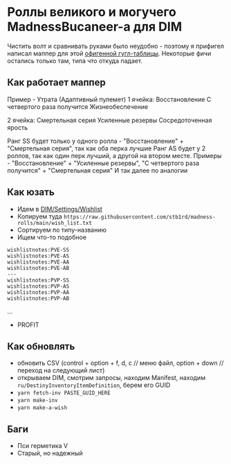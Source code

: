 # Роллы великого и могучего MadnessBucaneer-а для DIM

Чистить волт и сравнивать руками было неудобно - поэтому я прифигел написал маппер для этой [офигенной гугл-таблицы](https://docs.google.com/spreadsheets/d/1wzWC9J-CpcO07n6HLuH7WoMuXlPkkZM9WRqRSlyLt08/edit#gid=968214664). Некоторые фичи остались только там, типа что откуда падает.

## Как работает маппер

Пример - Утрата (Адаптивный пулемет)
1 ячейка:
Восстановление
С четвертого раза получится
Жизнеобеспечение

2 ячейка:
Смертельная серия
Усиленные резервы
Сосредоточенная ярость

Ранг SS будет только у одного ролла - "Восстановление" + "Смертельная серия", так как оба перка лучшие
Ранг AS будет у 2 роллов, так как один перк лучший, а другой на втором месте. Примеры - "Восстановление" + "Усиленные резервы", "С четвертого раза получится" + "Смертельная серия"
И так далее по аналогии

## Как юзать

- Идем в [DIM/Settings/Wishlist](https://app.destinyitemmanager.com/settings)
- Копируем туда `https://raw.githubusercontent.com/stb1rd/madness-rolls/main/wish_list.txt`
- Сортируем по типу-названию
- Ищем что-то подобное

```
wishlistnotes:PVE-SS
wishlistnotes:PVE-AS
wishlistnotes:PVE-AA
wishlistnotes:PVE-AB
---
wishlistnotes:PVP-SS
wishlistnotes:PVP-AS
wishlistnotes:PVP-AA
wishlistnotes:PVP-AB
```

...

- PROFIT

## Как обновлять

- обновить CSV (control + option + f, d, c // меню файл, option + down // переход на следующий лист)
- открываем DIM, смотрим запросы, находим Manifest, находим `ru/DestinyInventoryItemDefinition`, берем его GUID
- `yarn fetch-inv PASTE_GUID_HERE`
- `yarn make-inv`
- `yarn make-a-wish`

## Баги

- Пси герметика V
- Старый, но надежный
